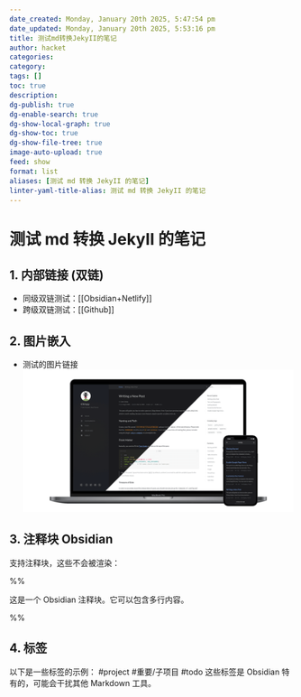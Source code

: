 ```yaml
---
date_created: Monday, January 20th 2025, 5:47:54 pm
date_updated: Monday, January 20th 2025, 5:53:16 pm
title: 测试md转换JekyII的笔记
author: hacket
categories: 
category: 
tags: []
toc: true
description: 
dg-publish: true
dg-enable-search: true
dg-show-local-graph: true
dg-show-toc: true
dg-show-file-tree: true
image-auto-upload: true
feed: show
format: list
aliases: [测试 md 转换 JekyII 的笔记]
linter-yaml-title-alias: 测试 md 转换 JekyII 的笔记
---
```


# 测试 md 转换 JekyII 的笔记

## 1. 内部链接 (双链)

- 同级双链测试：[[Obsidian+Netlify]]
- 跨级双链测试：[[Github]]

## 2. 图片嵌入

- 测试的图片链接
![](https://raw.githubusercontent.com/hacket/ObsidianOSS/master/obsidian/202501060015216.png)

## 3. 注释块 Obsidian

支持注释块，这些不会被渲染：

%%

这是一个 Obsidian 注释块。它可以包含多行内容。

%%

## 4. 标签

以下是一些标签的示例： #project #重要/子项目 #todo 这些标签是 Obsidian 特有的，可能会干扰其他 Markdown 工具。

